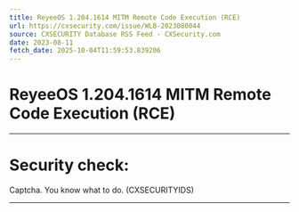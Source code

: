```yaml
---
title: ReyeeOS 1.204.1614 MITM Remote Code Execution (RCE)
url: https://cxsecurity.com/issue/WLB-2023080044
source: CXSECURITY Database RSS Feed - CXSecurity.com
date: 2023-08-11
fetch_date: 2025-10-04T11:59:53.839206
---
```


# ReyeeOS 1.204.1614 MITM Remote Code Execution (RCE)

---

# Security check:

Captcha. You know what to do. (CXSECURITYIDS)

---